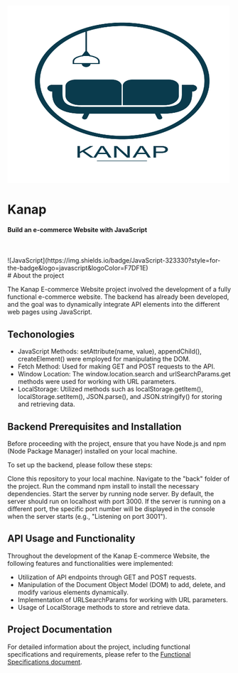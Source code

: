 <img src="https://github.com/ThayTriacca/Kanap/blob/master/front/images/logo.png" alt="Image" width="500" height="400">

# Kanap
#### Build an e-commerce Website with JavaScript
<br>
<br>
![JavaScript](https://img.shields.io/badge/JavaScript-323330?style=for-the-badge&logo=javascript&logoColor=F7DF1E)

<br>
# About the project

The Kanap E-commerce Website project involved the development of a fully functional e-commerce website. The backend has already been developed, and the goal was to dynamically integrate API elements into the different web pages using JavaScript.

## Techonologies

- JavaScript Methods: setAttribute(name, value), appendChild(), createElement() were employed for manipulating the DOM.
- Fetch Method: Used for making GET and POST requests to the API.
- Window Location: The window.location.search and urlSearchParams.get methods were used for working with URL parameters.
- LocalStorage: Utilized methods such as localStorage.getItem(), localStorage.setItem(), JSON.parse(), and JSON.stringify() for storing and retrieving data.

## Backend Prerequisites and Installation

Before proceeding with the project, ensure that you have Node.js and npm (Node Package Manager) installed on your local machine.

To set up the backend, please follow these steps:

Clone this repository to your local machine.
Navigate to the "back" folder of the project.
Run the command npm install to install the necessary dependencies.
Start the server by running node server.
By default, the server should run on localhost with port 3000. If the server is running on a different port, the specific port number will be displayed in the console when the server starts (e.g., "Listening on port 3001").


## API Usage and Functionality
Throughout the development of the Kanap E-commerce Website, the following features and functionalities were implemented:

- Utilization of API endpoints through GET and POST requests.
- Manipulation of the Document Object Model (DOM) to add, delete, and modify various elements dynamically.
- Implementation of URLSearchParams for working with URL parameters.
- Usage of LocalStorage methods to store and retrieve data.

## Project Documentation

For detailed information about the project, including functional specifications and requirements, please refer to the [Functional Specifications document](https://course.oc-static.com/projects/Web+Developer+P5/WD+P5+-+Functional+specifications.pdf).


